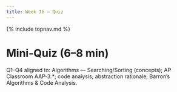 ```yaml
---
title: Week 16 — Quiz
---
```

{% include topnav.md %}

# Mini-Quiz (6–8 min)

Q1–Q4 aligned to: Algorithms — Searching/Sorting (concepts); AP Classroom AAP‑3.*; code analysis; abstraction rationale; Barron’s Algorithms & Code Analysis.
